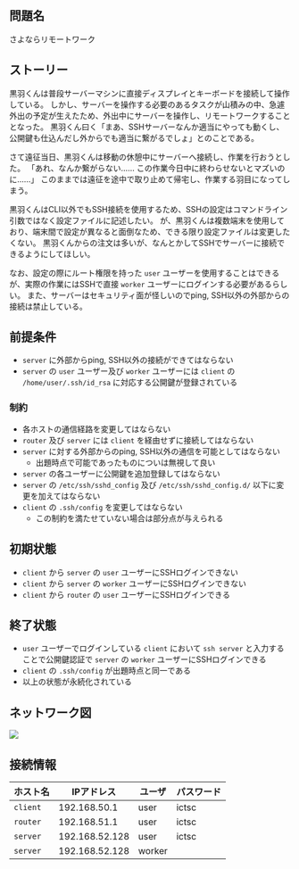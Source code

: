 ## 問題名

さよならリモートワーク

## ストーリー

黒羽くんは普段サーバーマシンに直接ディスプレイとキーボードを接続して操作している。
しかし、サーバーを操作する必要のあるタスクが山積みの中、急遽外出の予定が生えたため、外出中にサーバーを操作し、リモートワークすることとなった。
黒羽くん曰く「まあ、SSHサーバーなんか適当にやっても動くし、公開鍵も仕込んだし外からでも適当に繋がるでしょ」とのことである。

さて遠征当日、黒羽くんは移動の休憩中にサーバーへ接続し、作業を行おうとした。
「あれ、なんか繋がらない…… この作業今日中に終わらせないとマズいのに……」
このままでは遠征を途中で取り止めて帰宅し、作業する羽目になってしまう。

黒羽くんはCLI以外でもSSH接続を使用するため、SSHの設定はコマンドライン引数ではなく設定ファイルに記述したい。
が、黒羽くんは複数端末を使用しており、端末間で設定が異なると面倒なため、できる限り設定ファイルは変更したくない。
黒羽くんからの注文は多いが、なんとかしてSSHでサーバーに接続できるようにしてほしい。

なお、設定の際にルート権限を持った `user` ユーザーを使用することはできるが、実際の作業にはSSHで直接 `worker` ユーザーにログインする必要があるらしい。
また、サーバーはセキュリティ面が怪しいのでping, SSH以外の外部からの接続は禁止している。

## 前提条件

- `server` に外部からping, SSH以外の接続ができてはならない
- `server` の `user` ユーザー及び `worker` ユーザーには `client` の `/home/user/.ssh/id_rsa` に対応する公開鍵が登録されている

### 制約

- 各ホストの通信経路を変更してはならない
- `router` 及び `server` には `client` を経由せずに接続してはならない
- `server` に対する外部からのping, SSH以外の通信を可能としてはならない
    - 出題時点で可能であったものについは無視して良い
- `server` の各ユーザーに公開鍵を追加登録してはならない
- `server` の `/etc/ssh/sshd_config` 及び `/etc/ssh/sshd_config.d/` 以下に変更を加えてはならない
- `client` の `.ssh/config` を変更してはならない
    - この制約を満たせていない場合は部分点が与えられる

## 初期状態

- `client` から `server` の `user` ユーザーにSSHログインできない
- `client` から `server` の `worker` ユーザーにSSHログインできない
- `client` から `router` の `user` ユーザーにSSHログインできる

## 終了状態

- `user` ユーザーでログインしている `client` において `ssh server` と入力することで公開鍵認証で `server` の `worker` ユーザーにSSHログインできる
- `client` の `.ssh/config` が出題時点と同一である
- 以上の状態が永続化されている

## ネットワーク図

![](https://blog.icttoracon.net/images/2023-final-round/kog-topology.png)


## 接続情報

| ホスト名 | IPアドレス | ユーザ | パスワード|
| --------- | ----------- | ------ | ------------------ |
| `client` | 192.168.50.1 | user | ictsc |
| `router` | 192.168.51.1 | user | ictsc|
| `server` | 192.168.52.128 | user | ictsc |
| `server` | 192.168.52.128 | worker |  |
